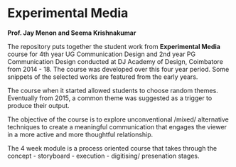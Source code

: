 # Experimental Media
**Prof. Jay Menon and Seema Krishnakumar**

The repository puts together the student work from **Experimental Media** course for 4th year UG Communication Design and 2nd year PG Communication Design conducted at DJ Academy of Design, Coimbatore from 2014 - 18. The course was developed over this four year period. Some snippets of the selected works are featured from the early years.

The course when it started allowed students to choose random themes. Eventually from 2015, a common theme was suggested as a trigger to produce their output. 

The objective of the course is to explore unconventional /mixed/ alternative techniques to create a meaningful communication that engages the viewer in a more active and more thoughtful relationship.

The 4 week module is a process oriented course that takes through the concept - storyboard - execution - digitising/ presenation stages.
